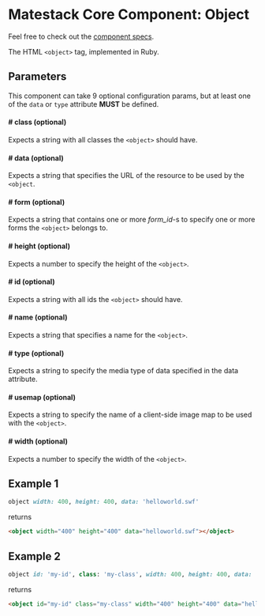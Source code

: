 # Matestack Core Component: Object

Feel free to check out the [component specs](/spec/usage/components/object_spec.rb).

The HTML `<object>` tag, implemented in Ruby.

## Parameters

This component can take 9 optional configuration params, but at least one of the `data` or `type` attribute **MUST** be defined.

#### # class (optional)
Expects a string with all classes the `<object>` should have.

#### # data (optional)
Expects a string that specifies the URL of the resource to be used by the `<object`.

#### # form (optional)
Expects a string that contains one or more *form_id*-s to specify one or more forms the `<object>` belongs to.

#### # height (optional)
Expects a number to specify the height of the `<object>`.

#### # id (optional)
Expects a string with all ids the `<object>` should have.

#### # name (optional)
Expects a string that specifies a name for the `<object>`.

#### # type (optional)
Expects a string to specify the media type of data specified in the data attribute.

#### # usemap (optional)
Expects a string to specify the name of a client-side image map to be used with the `<object>`.

#### # width (optional)
Expects a number to specify the width of the `<object>`.


## Example 1

```ruby
object width: 400, height: 400, data: 'helloworld.swf'
```

returns

```html
<object width="400" height="400" data="helloworld.swf"></object>
```

## Example 2

```ruby
object id: 'my-id', class: 'my-class', width: 400, height: 400, data: 'helloworld.swf'
```

returns

```html
<object id="my-id" class="my-class" width="400" height="400" data="helloworld.swf"></object>
```
